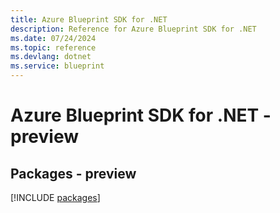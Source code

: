 ```yaml
---
title: Azure Blueprint SDK for .NET
description: Reference for Azure Blueprint SDK for .NET
ms.date: 07/24/2024
ms.topic: reference
ms.devlang: dotnet
ms.service: blueprint
---
```

# Azure Blueprint SDK for .NET - preview
## Packages - preview
[!INCLUDE [packages](blueprint-index.md)]